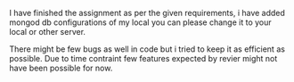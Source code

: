I have finished the assignment as per the given requirements, i have added mongod db configurations of 
my local you can please change it to your local or other server.

There might be few bugs as well in code but i tried to keep it as efficient as possible.
Due to time contraint few features expected by revier might not have been possible for now.
